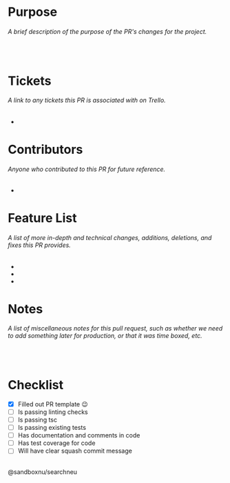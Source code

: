 # Purpose

###### A brief description of the purpose of the PR's changes for the project.

<br>

# Tickets

###### A link to any tickets this PR is associated with on Trello.

-

# Contributors

###### Anyone who contributed to this PR for future reference.

-

# Feature List

###### A list of more in-depth and technical changes, additions, deletions, and fixes this PR provides.

-
-
-

# Notes

###### A list of miscellaneous notes for this pull request, such as whether we need to add something later for production, or that it was time boxed, etc.

<br>

# Checklist

- [x] Filled out PR template :wink:
- [ ] Is passing linting checks
- [ ] Is passing tsc
- [ ] Is passing existing tests
- [ ] Has documentation and comments in code
- [ ] Has test coverage for code
- [ ] Will have clear squash commit message

<br>
@sandboxnu/searchneu
